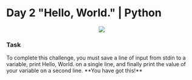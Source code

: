 # Day 2 "Hello, World." | Python

<p align="center">
  <img src="https://github.com/Kyuubang/example_readme/blob/master/HR-Logo-Main.png">
</p>

### Task
<p>
To complete this challenge, you must save a line of input from stdin to a variable, print Hello, World. on a single line, and finally print the value of your variable on a second line. **You have got this!**
</p>
